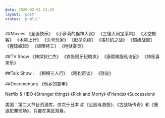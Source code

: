 ```yaml
---
date: 2020-02-01 11:25
layout: 'post'
status: 'public'
---
```


##Movies
《圣诞快乐》
《小萝莉的猴神大叔》
《三傻大闹宝莱坞》
《太空旅客》
《木星上行》
《头号玩家》
《赶尽杀绝》
《洛杉矶之战》
《超级战舰》
《猩球崛起》
《极限特工》
《地狱雾灵》

##TV Show
《神探狄仁杰》
《铁齿铜牙纪晓岚》
《康熙微服私访记》
《神医喜来乐》

##Talk Show：
《锵锵三人行》
《晓松奇谈》
《晓说》

##Documentary
《他乡的童年》

Netflix & HBO
《Stranger things》
《Rick and Morty》
《Friends》
《Succession》

美国：第二大节目资源库，仅次于日本
如《公园与游憩》、《古战场传奇》和《重返犯罪现场》，只能在美区观看。

















